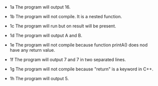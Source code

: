 * 1a
The program will output 16.

* 1b
The program will not compile. It is a nested function.

* 1c
The program will run but on result will be present.

* 1d
The program will output A and B.

* 1e
The program will not compile because function printA() does nod have
any return value.

* 1f
The program will output 7 and 7 in two separated lines.

* 1g
The program will not compile because "return" is a keyword in C++.

* 1h
The program will output 5.

